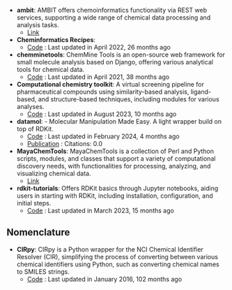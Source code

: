 - **ambit**: AMBIT offers chemoinformatics functionality via REST web services, supporting a wide range of chemical data processing and analysis tasks.
	- [Link](http://ambit.sourceforge.net/)
- **Cheminformatics Recipes**: 
	- [Code](https://github.com/UnixJunkie/chemoinfo_recipes) : Last updated in April 2022, 26 months ago
- **chemminetools**: ChemMine Tools is an open-source web framework for small molecule analysis based on Django, offering various analytical tools for chemical data.
	- [Code](https://github.com/girke-lab/chemminetools) : Last updated in April 2021, 38 months ago
- **Computational chemistry toolkit**: A virtual screening pipeline for pharmaceutical compounds using similarity-based analysis, ligand-based, and structure-based techniques, including modules for various analyses.
	- [Code](https://github.com/francescopatane96/Computer_aided_drug_discovery_kit/tree/main) : Last updated in August 2023, 10 months ago
- **datamol**: - Molecular Manipulation Made Easy. A light wrapper build on top of RDKit.
	- [Code](https://github.com/datamol-org/datamol) : Last updated in February 2024, 4 months ago
	- [Publication](https://zenodo.org/doi/10.5281/zenodo.5131279) : Citations: 0.0
- **MayaChemTools**: MayaChemTools is a collection of Perl and Python scripts, modules, and classes that support a variety of computational discovery needs, with functionalities for processing, analyzing, and visualizing chemical data.
	- [Link](http://www.mayachemtools.org/index.html)
- **rdkit-tutorials**: Offers RDKit basics through Jupyter notebooks, aiding users in starting with RDKit, including installation, configuration, and initial steps.
	- [Code](https://github.com/suneelbvs/rdkit_tutorials) : Last updated in March 2023, 15 months ago

## **Nomenclature**
- **CIRpy**: CIRpy is a Python wrapper for the NCI Chemical Identifier Resolver (CIR), simplifying the process of converting between various chemical identifiers using Python, such as converting chemical names to SMILES strings.
	- [Code](https://github.com/mcs07/CIRpy) : Last updated in January 2016, 102 months ago
